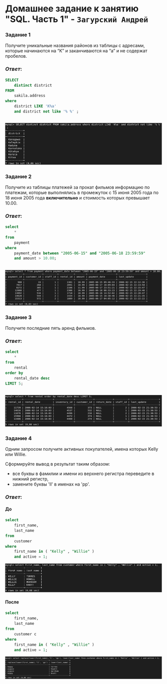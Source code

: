 # Домашнее задание к занятию "SQL. Часть 1" - `Загурский Андрей`

### Задание 1

Получите уникальные названия районов из таблицы с адресами, которые начинаются на “K” и заканчиваются на “a” и не содержат пробелов.

### *Ответ*:
```sql
SELECT
	distinct district
FROM
	sakila.address
where
	district LIKE 'K%a'
	and district not like '% %' ;
```
![image](https://github.com/Anders1994/Homework/blob/main/ScreenShots/%D0%A1%D0%BA%D1%80%D0%B8%D0%BD%20533.png)
---

### Задание 2

Получите из таблицы платежей за прокат фильмов информацию по платежам, которые выполнялись в промежуток с 15 июня 2005 года по 18 июня 2005 года **включительно** и стоимость которых превышает 10.00.

### *Ответ*:
```sql
select
	*
from
	payment
where
	payment_date between "2005-06-15" and "2005-06-18 23:59:59"
	and amount > 10.00;
```
![image](https://github.com/Anders1994/Homework/blob/main/ScreenShots/%D0%A1%D0%BA%D1%80%D0%B8%D0%BD%20535.png)
---

### Задание 3

Получите последние пять аренд фильмов.

### *Ответ*:
```sql
select
	*
from
	rental
order by
	rental_date desc
LIMIT 5;
```
![image](https://github.com/Anders1994/Homework/blob/main/ScreenShots/%D0%A1%D0%BA%D1%80%D0%B8%D0%BD%20536.png)
---

### Задание 4

Одним запросом получите активных покупателей, имена которых Kelly или Willie. 

Сформируйте вывод в результат таким образом:
- все буквы в фамилии и имени из верхнего регистра переведите в нижний регистр,
- замените буквы 'll' в именах на 'pp'.

### *Ответ*:
#### До
```sql
select
	first_name,
	last_name
from
	customer
where
	first_name in ( "Kelly" , "Willie" )
	and active = 1;
```

![image](https://github.com/Anders1994/Homework/blob/main/ScreenShots/%D0%A1%D0%BA%D1%80%D0%B8%D0%BD%20537.png)

#### После
```sql
select
	first_name,
	last_name
from
	customer c
where
	first_name in ( "Kelly" , "Willie" )
	and active = 1;
```

![image](https://github.com/Anders1994/Homework/blob/main/ScreenShots/%D0%A1%D0%BA%D1%80%D0%B8%D0%BD%20538.png)